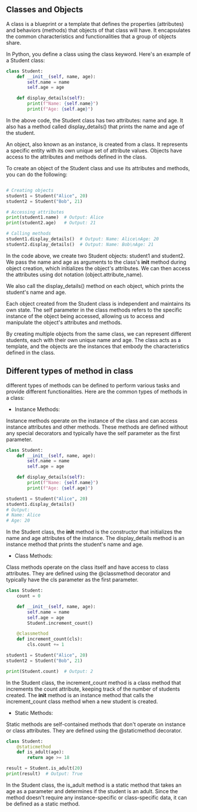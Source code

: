 ## Classes and Objects 

A class is a blueprint or a template that defines the properties (attributes) and behaviors (methods) that objects of that class will have. It encapsulates the common characteristics and functionalities that a group of objects share.

In Python, you define a class using the class keyword. Here's an example of a Student class:

```python
class Student:
    def __init__(self, name, age):
        self.name = name
        self.age = age

    def display_details(self):
        print(f"Name: {self.name}")
        print(f"Age: {self.age}")
```

In the above code, the Student class has two attributes: name and age. It also has a method called display_details() that prints the name and age of the student.

An object, also known as an instance, is created from a class. It represents a specific entity with its own unique set of attribute values. Objects have access to the attributes and methods defined in the class.

To create an object of the Student class and use its attributes and methods, you can do the following:

```python

# Creating objects
student1 = Student("Alice", 20)
student2 = Student("Bob", 21)

# Accessing attributes
print(student1.name)  # Output: Alice
print(student2.age)   # Output: 21

# Calling methods
student1.display_details()  # Output: Name: Alice\nAge: 20
student2.display_details()  # Output: Name: Bob\nAge: 21
```
In the code above, we create two Student objects: student1 and student2. We pass the name and age as arguments to the class's __init__ method during object creation, which initializes the object's attributes. We can then access the attributes using dot notation (object.attribute_name).

We also call the display_details() method on each object, which prints the student's name and age.

Each object created from the Student class is independent and maintains its own state. The self parameter in the class methods refers to the specific instance of the object being accessed, allowing us to access and manipulate the object's attributes and methods.

By creating multiple objects from the same class, we can represent different students, each with their own unique name and age. The class acts as a template, and the objects are the instances that embody the characteristics defined in the class.

## Different types of method in class
different types of methods can be defined to perform various tasks and provide different functionalities. Here are the common types of methods in a class:

* Instance Methods:

Instance methods operate on the instance of the class and can access instance attributes and other methods. These methods are defined without any special decorators and typically have the self parameter as the first parameter.

```python
class Student:
    def __init__(self, name, age):
        self.name = name
        self.age = age

    def display_details(self):
        print(f"Name: {self.name}")
        print(f"Age: {self.age}")

student1 = Student("Alice", 20)
student1.display_details()
# Output:
# Name: Alice
# Age: 20
```
In the Student class, the __init__ method is the constructor that initializes the name and age attributes of the instance. The display_details method is an instance method that prints the student's name and age.

* Class Methods:

Class methods operate on the class itself and have access to class attributes. They are defined using the @classmethod decorator and typically have the cls parameter as the first parameter.

```python
class Student:
    count = 0

    def __init__(self, name, age):
        self.name = name
        self.age = age
        Student.increment_count()

    @classmethod
    def increment_count(cls):
        cls.count += 1

student1 = Student("Alice", 20)
student2 = Student("Bob", 21)

print(Student.count)  # Output: 2
```
In the Student class, the increment_count method is a class method that increments the count attribute, keeping track of the number of students created. The __init__ method is an instance method that calls the increment_count class method when a new student is created.

* Static Methods:

Static methods are self-contained methods that don't operate on instance or class attributes. They are defined using the @staticmethod decorator.

```python
class Student:
    @staticmethod
    def is_adult(age):
        return age >= 18

result = Student.is_adult(20)
print(result)  # Output: True
```
In the Student class, the is_adult method is a static method that takes an age as a parameter and determines if the student is an adult. Since the method doesn't require any instance-specific or class-specific data, it can be defined as a static method.